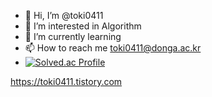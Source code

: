 - 👋 Hi, I’m @toki0411
- 👀 I’m interested in Algorithm 
- 🌱 I’m currently learning 
- 📫 How to reach me toki0411@donga.ac.kr
- [![Solved.ac Profile](http://mazassumnida.wtf/api/v2/generate_badge?boj=toki0411)](https://solved.ac/toki0411/)
<!---
toki0411/toki0411 is a ✨ special ✨ repository because its `README.md` (this file) appears on your GitHub profile.
You can click the Preview link to take a look at your changes.
--->
https://toki0411.tistory.com
